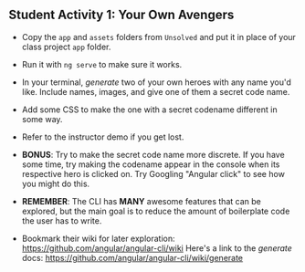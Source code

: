 ## Student Activity 1: Your Own Avengers
* Copy the `app` and `assets` folders from `Unsolved` and put it in place of your class project `app` folder.
* Run it with `ng serve` to make sure it works.
* In your terminal, *generate* two of your own heroes with any name you'd like. Include names, images, and give one of them a secret code name.
* Add some CSS to make the one with a secret codename different in some way.
* Refer to the instructor demo if you get lost.

* **BONUS**: Try to make the secret code name more discrete. If you have some time, try making the codename appear in the console when its respective hero is clicked on. Try Googling "Angular click" to see how you might do this.

* **REMEMBER**: The CLI has **MANY** awesome features that can be explored, but the main goal is to reduce the amount of boilerplate code the user has to write. 
* Bookmark their wiki for later exploration: https://github.com/angular/angular-cli/wiki Here's a link to the *generate* docs: https://github.com/angular/angular-cli/wiki/generate